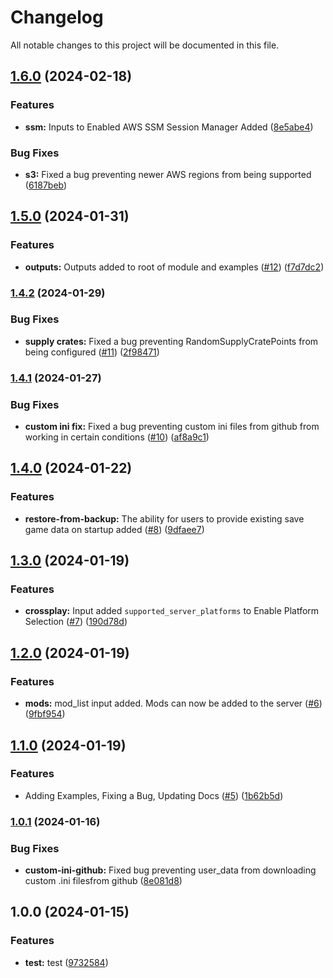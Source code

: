 # Changelog

All notable changes to this project will be documented in this file.

## [1.6.0](https://github.com/TheSudoYT/terraform-aws-ark-survival-ascended/compare/v1.5.0...v1.6.0) (2024-02-18)


### Features

* **ssm:** Inputs to Enabled AWS SSM Session Manager Added ([8e5abe4](https://github.com/TheSudoYT/terraform-aws-ark-survival-ascended/commit/8e5abe4ce757aebe251157f9e44a0271465d4d6d))


### Bug Fixes

* **s3:** Fixed a bug preventing newer AWS regions from being supported ([6187beb](https://github.com/TheSudoYT/terraform-aws-ark-survival-ascended/commit/6187beba5fdaacde17d28888fb67180cd11aaa4c))

## [1.5.0](https://github.com/TheSudoYT/terraform-aws-ark-survival-ascended/compare/v1.4.2...v1.5.0) (2024-01-31)


### Features

* **outputs:** Outputs added to root of module and examples ([#12](https://github.com/TheSudoYT/terraform-aws-ark-survival-ascended/issues/12)) ([f7d7dc2](https://github.com/TheSudoYT/terraform-aws-ark-survival-ascended/commit/f7d7dc2e987de67f5dc65cbcbfc3b274465fa925))

### [1.4.2](https://github.com/TheSudoYT/terraform-aws-ark-survival-ascended/compare/v1.4.1...v1.4.2) (2024-01-29)


### Bug Fixes

* **supply crates:** Fixed a bug preventing RandomSupplyCratePoints from being configured ([#11](https://github.com/TheSudoYT/terraform-aws-ark-survival-ascended/issues/11)) ([2f98471](https://github.com/TheSudoYT/terraform-aws-ark-survival-ascended/commit/2f98471fb68b5f3fe15a44e93fad1b3ded1cad7e))

### [1.4.1](https://github.com/TheSudoYT/terraform-aws-ark-survival-ascended/compare/v1.4.0...v1.4.1) (2024-01-27)


### Bug Fixes

* **custom ini fix:** Fixed a bug preventing custom ini files from github from working in certain conditions ([#10](https://github.com/TheSudoYT/terraform-aws-ark-survival-ascended/issues/10)) ([af8a9c1](https://github.com/TheSudoYT/terraform-aws-ark-survival-ascended/commit/af8a9c1d2e429172fad54c9708f8ab3ad0128fc8))

## [1.4.0](https://github.com/TheSudoYT/terraform-aws-ark-survival-ascended/compare/v1.3.0...v1.4.0) (2024-01-22)


### Features

* **restore-from-backup:** The ability for users to provide existing save game data on startup added ([#8](https://github.com/TheSudoYT/terraform-aws-ark-survival-ascended/issues/8)) ([9dfaee7](https://github.com/TheSudoYT/terraform-aws-ark-survival-ascended/commit/9dfaee7eceeab596358ad6709a216a559a5f721b))

## [1.3.0](https://github.com/TheSudoYT/terraform-aws-ark-survival-ascended/compare/v1.2.0...v1.3.0) (2024-01-19)


### Features

* **crossplay:** Input added `supported_server_platforms` to Enable Platform Selection ([#7](https://github.com/TheSudoYT/terraform-aws-ark-survival-ascended/issues/7)) ([190d78d](https://github.com/TheSudoYT/terraform-aws-ark-survival-ascended/commit/190d78d166cb2bbea1017f4d17df8e2c448ccdac))

## [1.2.0](https://github.com/TheSudoYT/terraform-aws-ark-survival-ascended/compare/v1.1.0...v1.2.0) (2024-01-19)


### Features

* **mods:** mod_list input added. Mods can now be added to the server ([#6](https://github.com/TheSudoYT/terraform-aws-ark-survival-ascended/issues/6)) ([9fbf954](https://github.com/TheSudoYT/terraform-aws-ark-survival-ascended/commit/9fbf9549f819d38e40ecbb3ba46bcf72f4c58335))

## [1.1.0](https://github.com/TheSudoYT/terraform-aws-ark-survival-ascended/compare/v1.0.1...v1.1.0) (2024-01-19)


### Features

* Adding Examples, Fixing a Bug, Updating Docs ([#5](https://github.com/TheSudoYT/terraform-aws-ark-survival-ascended/issues/5)) ([1b62b5d](https://github.com/TheSudoYT/terraform-aws-ark-survival-ascended/commit/1b62b5d16d20988dbe9b5083722ee22e7e13e76a))

### [1.0.1](https://github.com/TheSudoYT/terraform-aws-ark-survival-ascended/compare/v1.0.0...v1.0.1) (2024-01-16)


### Bug Fixes

* **custom-ini-github:** Fixed bug preventing user_data from downloading custom .ini filesfrom github ([8e081d8](https://github.com/TheSudoYT/terraform-aws-ark-survival-ascended/commit/8e081d85586220652403f59c97f81b60b8f32cbc))

## 1.0.0 (2024-01-15)


### Features

* **test:** test ([9732584](https://github.com/TheSudoYT/ark-aws-ascended-infra/commit/9732584f591055f91f5fe2d696838f046320306c))

